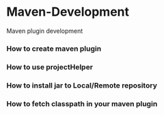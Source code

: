 # Maven-Development
Maven plugin development


### How to create maven plugin

### How to use projectHelper

### How to install jar to Local/Remote repository

### How to fetch classpath in your maven plugin
